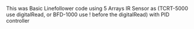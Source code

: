 This was Basic Linefollower code using 5 Arrays IR Sensor as (TCRT-5000 use digitalRead, or BFD-1000 use ! before the digitalRead) with PID controller